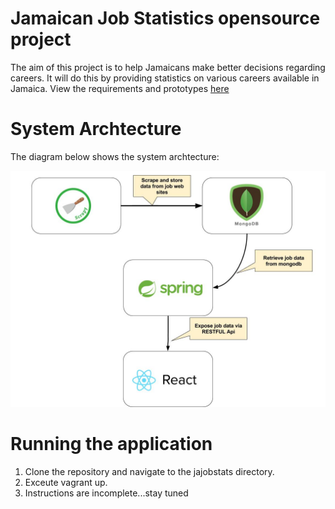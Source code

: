 # Jamaican Job Statistics opensource project

The aim of this project is to help Jamaicans make better decisions regarding careers. It will do this by providing statistics on various careers available in Jamaica. View the requirements and prototypes [here](https://docs.google.com/document/d/1NpSJScPBNkyLHFBY0bRpqz4gKRVSQidZRi5wh72EuSA/edit?usp=sharing)

# System Archtecture

The diagram below shows the system archtecture:

![alt text](https://github.com/denisdbell/jajobstats/blob/master/System_Architecture.jpg)

# Running the application

1. Clone the repository and navigate to the jajobstats directory.
2. Exceute vagrant up.
3. Instructions are incomplete...stay tuned

